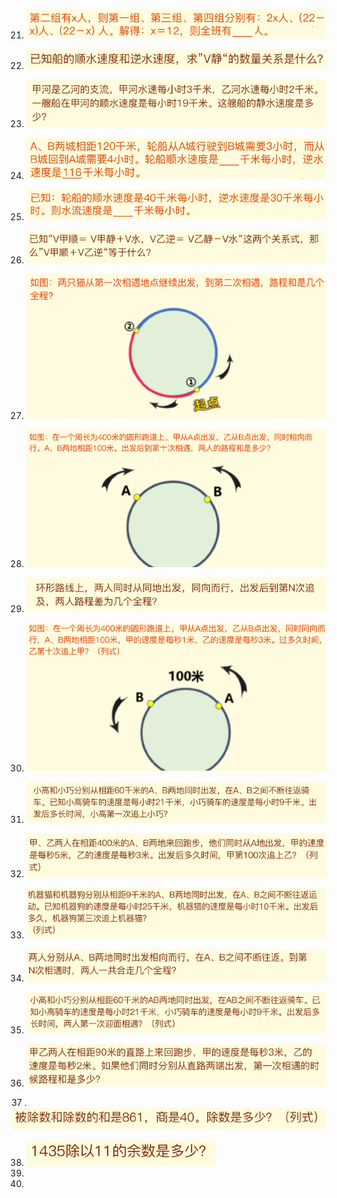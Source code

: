 21.  ![image-20210216152356499](images/image-20210216152356499.png)
22.  ![image-20210216152436464](images/image-20210216152436464.png)
23.  ![image-20210216152515190](images/image-20210216152515190.png)
24.   ![image-20210216152706565](images/image-20210216152706565.png)
25.  ![image-20210216152749258](images/image-20210216152749258.png)
26.   ![image-20210216152828328](images/image-20210216152828328.png)
27.   ![image-20210216152851530](images/image-20210216152851530.png)
28.   ![image-20210216153019306](images/image-20210216153019306.png)
29.   ![image-20210216153108704](images/image-20210216153108704.png)
30.   ![image-20210216153301180](images/image-20210216153301180.png)
31.   ![image-20210216153735731](images/image-20210216153735731.png)

32. ![image-20210216153804781](images/image-20210216153804781.png)

33. ![image-20210216153827910](images/image-20210216153827910.png)

34. ![image-20210216153849380](images/image-20210216153849380.png)

35.  ![image-20210216153913223](images/image-20210216153913223.png)

36. ![image-20210216155104029](images/image-20210216155104029.png)

37 . ![image-20210216155144391](images/image-20210216155144391.png)

38. ![image-20210216155212178](images/image-20210216155212178.png)
39.  
40. 